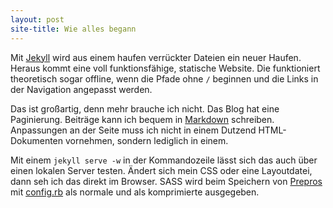 ```yaml
---
layout: post
site-title: Wie alles begann
---
```

Mit [Jekyll](http://jekyllrb.com/) wird aus einem haufen verrückter Dateien ein neuer Haufen. Heraus kommt eine voll funktionsfähige, statische Website. Die funktioniert theoretisch sogar offline, wenn die Pfade ohne `/` beginnen und die Links in der Navigation angepasst werden.

Das ist großartig, denn mehr brauche ich nicht. Das Blog hat eine Paginierung. Beiträge kann ich bequem in [Markdown](http://daringfireball.net/projects/markdown/) schreiben. Anpassungen an der Seite muss ich nicht in einem Dutzend HTML-Dokumenten vornehmen, sondern lediglich in einem.

Mit einem `jekyll serve -w` in der Kommandozeile lässt sich das auch über einen lokalen Server testen. Ändert sich mein CSS oder eine Layoutdatei, dann seh ich das direkt im Browser. SASS wird beim Speichern von [Prepros](http://alphapixels.com/prepros/) mit [config.rb](http://github.com/kleinfreund/kleinfreund.github.io/blob/master/config.rb) als normale und als komprimierte ausgegeben.
